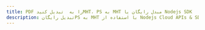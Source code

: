 ---title: PDF را به  تبدیل کنیدMHT، PS به MHT مبدل رایگان یا Nodejs SDKdescription: تبدیل رایگانPS به MHT با استفاده از Nodejs Cloud APIs & SDK همچنین اسناد PDF را در Cloud ایجاد، ویرایش و رندر کنید.---